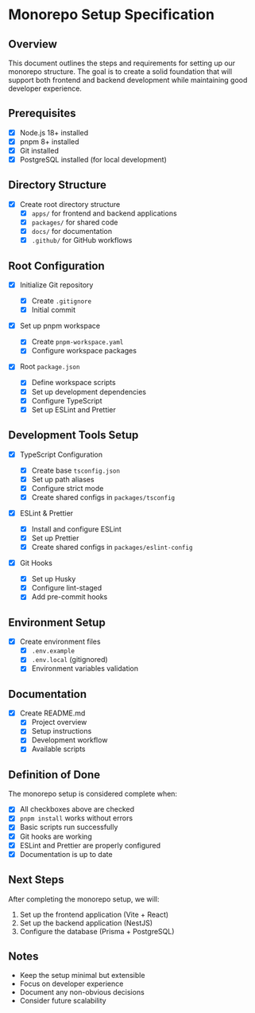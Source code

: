 # Monorepo Setup Specification

## Overview

This document outlines the steps and requirements for setting up our monorepo structure. The goal is to create a solid foundation that will support both frontend and backend development while maintaining good developer experience.

## Prerequisites

- [x] Node.js 18+ installed
- [x] pnpm 8+ installed
- [x] Git installed
- [x] PostgreSQL installed (for local development)

## Directory Structure

- [x] Create root directory structure
  - [x] `apps/` for frontend and backend applications
  - [x] `packages/` for shared code
  - [x] `docs/` for documentation
  - [x] `.github/` for GitHub workflows

## Root Configuration

- [x] Initialize Git repository

  - [x] Create `.gitignore`
  - [x] Initial commit

- [x] Set up pnpm workspace

  - [x] Create `pnpm-workspace.yaml`
  - [x] Configure workspace packages

- [x] Root `package.json`
  - [x] Define workspace scripts
  - [x] Set up development dependencies
  - [x] Configure TypeScript
  - [x] Set up ESLint and Prettier

## Development Tools Setup

- [x] TypeScript Configuration

  - [x] Create base `tsconfig.json`
  - [x] Set up path aliases
  - [x] Configure strict mode
  - [x] Create shared configs in `packages/tsconfig`

- [x] ESLint & Prettier

  - [x] Install and configure ESLint
  - [x] Set up Prettier
  - [x] Create shared configs in `packages/eslint-config`

- [x] Git Hooks
  - [x] Set up Husky
  - [x] Configure lint-staged
  - [x] Add pre-commit hooks

## Environment Setup

- [x] Create environment files
  - [x] `.env.example`
  - [x] `.env.local` (gitignored)
  - [x] Environment variables validation

## Documentation

- [x] Create README.md
  - [x] Project overview
  - [x] Setup instructions
  - [x] Development workflow
  - [x] Available scripts

## Definition of Done

The monorepo setup is considered complete when:

- [x] All checkboxes above are checked
- [x] `pnpm install` works without errors
- [x] Basic scripts run successfully
- [x] Git hooks are working
- [x] ESLint and Prettier are properly configured
- [x] Documentation is up to date

## Next Steps

After completing the monorepo setup, we will:

1. Set up the frontend application (Vite + React)
2. Set up the backend application (NestJS)
3. Configure the database (Prisma + PostgreSQL)

## Notes

- Keep the setup minimal but extensible
- Focus on developer experience
- Document any non-obvious decisions
- Consider future scalability
